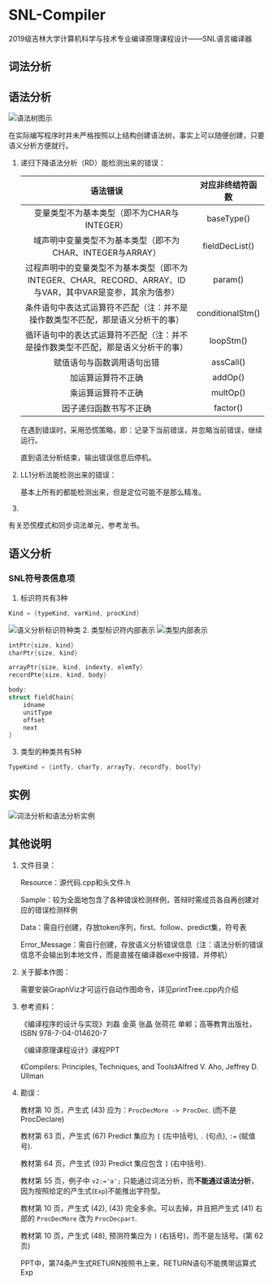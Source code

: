 # SNL-Compiler
2019级吉林大学计算机科学与技术专业编译原理课程设计——SNL语言编译器

## 词法分析

## 语法分析
![语法树图示](Image/语法树图示.png "语法树图示")

在实际编写程序时并未严格按照以上结构创建语法树，事实上可以随便创建，只要语义分析方便就行。

1. 递归下降语法分析（RD）能检测出来的错误：

   |                           语法错误                           | 对应非终结符函数 |
   | :----------------------------------------------------------: | :--------------: |
   |         变量类型不为基本类型（即不为CHAR与INTEGER）          |    baseType()    |
   |  域声明中变量类型不为基本类型（即不为CHAR、INTEGER与ARRAY）  |  fieldDecList()  |
   | 过程声明中的变量类型不为基本类型（即不为INTEGER、CHAR、RECORD、ARRAY、ID与VAR，其中VAR是变参，其余为值参） |     param()      |
   | 条件语句中表达式运算符不匹配（注：并不是操作数类型不匹配，那是语义分析干的事） | conditionalStm() |
   | 循环语句中的表达式运算符不匹配（注：并不是操作数类型不匹配，那是语义分析干的事） |    loopStm()     |
   |                  赋值语句与函数调用语句出错                  |    assCall()     |
   |                      加运算运算符不正确                      |     addOp()      |
   |                      乘运算运算符不正确                      |     multOp()     |
   |                    因子递归函数书写不正确                    |     factor()     |

   在遇到错误时，采用恐慌策略，即：记录下当前错误，并忽略当前错误，继续运行。

   直到语法分析结束，输出错误信息后停机。

2. LL1分析法能检测出来的错误：

   基本上所有的都能检测出来，但是定位可能不是那么精准。

3. 

   有关恐慌模式和同步词法单元，参考龙书。

## 语义分析
### SNL符号表信息项

1. 标识符共有3种
```C++
Kind = {typeKind, varKind, procKind}
```
![语义分析标识符种类](Image/语义分析标识符种类.png "语义分析标识符种类")
2. 类型标识符内部表示
 ![类型内部表示](Image/类型内部表示.png "类型内部表示")

```C++
intPtr{size, kind}
charPtr{size, kind}

arrayPtr{size, kind, indexty, elemTy}
recordPte{size, kind, body}

body: 
struct fieldChain{
    idname
    unitType
    offset
    next    
}
```


 3. 类型的种类共有5种
```C++
TypeKind = {intTy, charTy, arrayTy, recordTy, boolTy}
```

## 实例
![词法分析和语法分析实例](/Image/%E8%AF%8D%E6%B3%95%E5%88%86%E6%9E%90%E5%92%8C%E8%AF%AD%E6%B3%95%E5%88%86%E6%9E%90%E5%AE%9E%E4%BE%8B.png "词法分析和语法分析实例")

## 其他说明

1. 文件目录：

   Resource：源代码.cpp和头文件.h

   Sample：较为全面地包含了各种错误检测样例，答辩时需成员各自再创建对应的错误检测样例

   Data：需自行创建，存放token序列，first、follow、predict集，符号表

   Error_Message：需自行创建，存放语义分析错误信息（注：语法分析的错误信息不会输出到本地文件，而是直接在编译器exe中报错，并停机）

2. 关于脚本作图：

   需要安装GraphViz才可运行自动作图命令，详见printTree.cpp内介绍

3. 参考资料：

   《编译程序的设计与实现》刘磊 金英 张晶 张荷花 单郸；高等教育出版社，ISBN 978-7-04-014620-7

   《编译原理课程设计》课程PPT

   《Compilers: Principles, Techniques, and Tools》Alfred V. Aho, Jeffrey D. Ullman

4. 勘误：

   教材第 10 页，产生式 (43) 应为：`ProcDecMore -> ProcDec`. (而不是 ProcDeclare)

   教材第 63 页，产生式 (67) Predict 集应为 `[` (左中括号), `.` (句点), `:=` (赋值号).

   教材第 64 页，产生式 (93) Predict 集应包含 `]` (右中括号).

   教材第 55 页，例子中 `v2:='a';` 只能通过词法分析，而**不能通过语法分析**，因为按照给定的产生式(`Exp`)不能推出字符型。

   教材第 10 页，产生式 (42), (43) 完全多余。可以去掉，并且把产生式 (41) 右部的 `ProcDecMore` 改为 `ProcDecpart`.

   教材第 10 页，产生式 (48), 预测符集应为 `)` (右括号)，而不是左括号。(第 62 页)

   PPT中，第74条产生式RETURN按照书上来，RETURN语句不能携带运算式Exp
